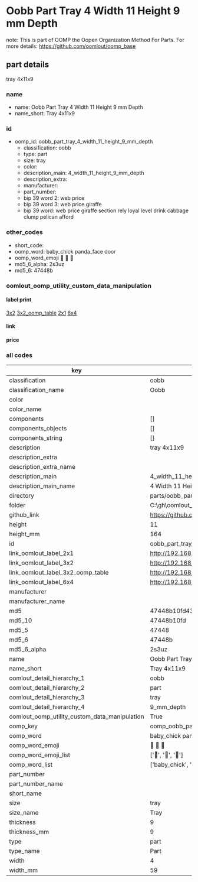 # Oobb Part Tray 4 Width 11 Height 9 mm Depth  

note: This is part of OOMP the Oopen Organization Method For Parts. For more details: https://github.com/oomlout/oomp_base

##  part details
  



tray 4x11x9



### name
* name: Oobb Part Tray 4 Width 11 Height 9 mm Depth
* name_short: Tray 4x11x9 
### id
* oomp_id: oobb_part_tray_4_width_11_height_9_mm_depth
  * classification: oobb
  * type: part
  * size: tray
  * color: 
  * description_main: 4_width_11_height_9_mm_depth
  * description_extra: 
  * manufacturer: 
  * part_number: 
  * bip 39 word 2: web price
  * bip 39 word 3: web price giraffe
  * bip 39 word: web price giraffe section rely loyal level drink cabbage clump pelican afford

### other_codes
* short_code: 
* oomp_word: baby_chick panda_face door
* oomp_word_emoji :baby_chick: :panda_face: :door:
* md5_6_alpha: 2s3uz
* md5_6: 47448b






### oomlout_oomp_utility_custom_data_manipulation
#### label print
[3x2](http://192.168.1.245:1112/?label=oomp%202s3uz)
[3x2_oomp_table](http://192.168.1.108:1112/?label=oomp%202s3uz)
[2x1](http://192.168.1.242:1112/?label=oomp%202s3uz)
[6x4](http://192.168.1.55:1112/?label=oomp%202s3uz)    

#### link

                              

#### price







### all codes 
| key | value |  
| --- | --- |  
| classification | oobb |  
| classification_name | Oobb |  
| color |  |  
| color_name |  |  
| components | [] |  
| components_objects | [] |  
| components_string | [] |  
| description | tray 4x11x9 |  
| description_extra |  |  
| description_extra_name |  |  
| description_main | 4_width_11_height_9_mm_depth |  
| description_main_name | 4 Width 11 Height 9 mm Depth |  
| directory | parts/oobb_part_tray_4_width_11_height_9_mm_depth |  
| folder | C:\gh\oomlout_oobb_version_4_generated_parts\parts\oobb_part_tray_4_width_11_height_9_mm_depth |  
| github_link | https://github.com/oomlout/oomlout_oomp_part_src/tree/main/parts/oobb_part_tray_4_width_11_height_9_mm_depth |  
| height | 11 |  
| height_mm | 164 |  
| id | oobb_part_tray_4_width_11_height_9_mm_depth |  
| link_oomlout_label_2x1 | http://192.168.1.242:1112/?label=oomp%202s3uz |  
| link_oomlout_label_3x2 | http://192.168.1.245:1112/?label=oomp%202s3uz |  
| link_oomlout_label_3x2_oomp_table | http://192.168.1.108:1112/?label=oomp%202s3uz |  
| link_oomlout_label_6x4 | http://192.168.1.55:1112/?label=oomp%202s3uz |  
| manufacturer |  |  
| manufacturer_name |  |  
| md5 | 47448b10fd431016125abc2ac46a9fc6 |  
| md5_10 | 47448b10fd |  
| md5_5 | 47448 |  
| md5_6 | 47448b |  
| md5_6_alpha | 2s3uz |  
| name | Oobb Part Tray 4 Width 11 Height 9 mm Depth |  
| name_short | Tray 4x11x9  |  
| oomlout_detail_hierarchy_1 | oobb |  
| oomlout_detail_hierarchy_2 | part |  
| oomlout_detail_hierarchy_3 | tray |  
| oomlout_detail_hierarchy_4 | 9_mm_depth |  
| oomlout_oomp_utility_custom_data_manipulation | True |  
| oomp_key | oomp_oobb_part_tray_4_width_11_height_9_mm_depth |  
| oomp_word | baby_chick panda_face door |  
| oomp_word_emoji | :baby_chick: :panda_face: :door: |  
| oomp_word_emoji_list | [':baby_chick:', ':panda_face:', ':door:'] |  
| oomp_word_list | ['baby_chick', 'panda_face', 'door'] |  
| part_number |  |  
| part_number_name |  |  
| short_name |  |  
| size | tray |  
| size_name | Tray |  
| thickness | 9 |  
| thickness_mm | 9 |  
| type | part |  
| type_name | Part |  
| width | 4 |  
| width_mm | 59 |  
